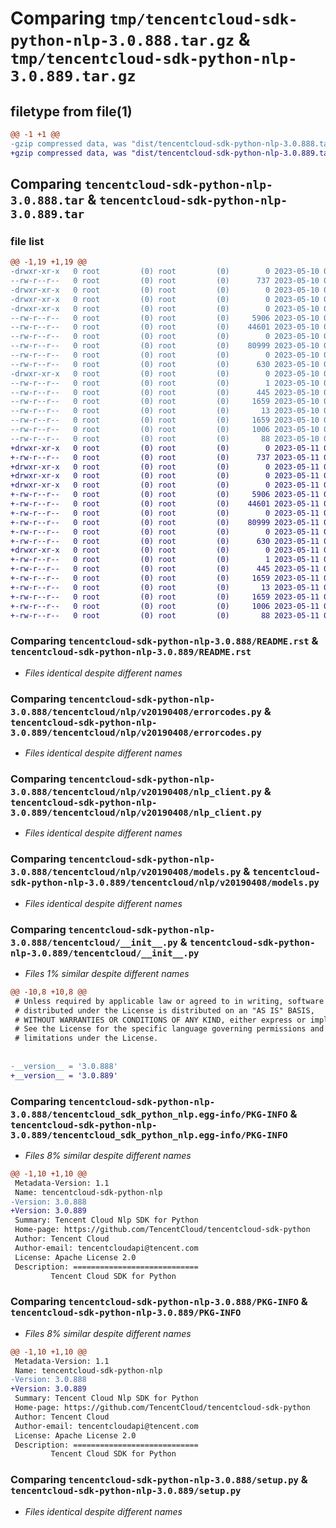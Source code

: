# Comparing `tmp/tencentcloud-sdk-python-nlp-3.0.888.tar.gz` & `tmp/tencentcloud-sdk-python-nlp-3.0.889.tar.gz`

## filetype from file(1)

```diff
@@ -1 +1 @@
-gzip compressed data, was "dist/tencentcloud-sdk-python-nlp-3.0.888.tar", last modified: Wed May 10 02:24:03 2023, max compression
+gzip compressed data, was "dist/tencentcloud-sdk-python-nlp-3.0.889.tar", last modified: Thu May 11 03:07:08 2023, max compression
```

## Comparing `tencentcloud-sdk-python-nlp-3.0.888.tar` & `tencentcloud-sdk-python-nlp-3.0.889.tar`

### file list

```diff
@@ -1,19 +1,19 @@
-drwxr-xr-x   0 root         (0) root         (0)        0 2023-05-10 02:24:03.000000 tencentcloud-sdk-python-nlp-3.0.888/
--rw-r--r--   0 root         (0) root         (0)      737 2023-05-10 02:24:03.000000 tencentcloud-sdk-python-nlp-3.0.888/README.rst
-drwxr-xr-x   0 root         (0) root         (0)        0 2023-05-10 02:24:03.000000 tencentcloud-sdk-python-nlp-3.0.888/tencentcloud/
-drwxr-xr-x   0 root         (0) root         (0)        0 2023-05-10 02:24:03.000000 tencentcloud-sdk-python-nlp-3.0.888/tencentcloud/nlp/
-drwxr-xr-x   0 root         (0) root         (0)        0 2023-05-10 02:24:03.000000 tencentcloud-sdk-python-nlp-3.0.888/tencentcloud/nlp/v20190408/
--rw-r--r--   0 root         (0) root         (0)     5906 2023-05-10 02:24:03.000000 tencentcloud-sdk-python-nlp-3.0.888/tencentcloud/nlp/v20190408/errorcodes.py
--rw-r--r--   0 root         (0) root         (0)    44601 2023-05-10 02:24:03.000000 tencentcloud-sdk-python-nlp-3.0.888/tencentcloud/nlp/v20190408/nlp_client.py
--rw-r--r--   0 root         (0) root         (0)        0 2023-05-10 02:24:03.000000 tencentcloud-sdk-python-nlp-3.0.888/tencentcloud/nlp/v20190408/__init__.py
--rw-r--r--   0 root         (0) root         (0)    80999 2023-05-10 02:24:03.000000 tencentcloud-sdk-python-nlp-3.0.888/tencentcloud/nlp/v20190408/models.py
--rw-r--r--   0 root         (0) root         (0)        0 2023-05-10 02:24:03.000000 tencentcloud-sdk-python-nlp-3.0.888/tencentcloud/nlp/__init__.py
--rw-r--r--   0 root         (0) root         (0)      630 2023-05-10 02:24:03.000000 tencentcloud-sdk-python-nlp-3.0.888/tencentcloud/__init__.py
-drwxr-xr-x   0 root         (0) root         (0)        0 2023-05-10 02:24:03.000000 tencentcloud-sdk-python-nlp-3.0.888/tencentcloud_sdk_python_nlp.egg-info/
--rw-r--r--   0 root         (0) root         (0)        1 2023-05-10 02:24:03.000000 tencentcloud-sdk-python-nlp-3.0.888/tencentcloud_sdk_python_nlp.egg-info/dependency_links.txt
--rw-r--r--   0 root         (0) root         (0)      445 2023-05-10 02:24:03.000000 tencentcloud-sdk-python-nlp-3.0.888/tencentcloud_sdk_python_nlp.egg-info/SOURCES.txt
--rw-r--r--   0 root         (0) root         (0)     1659 2023-05-10 02:24:03.000000 tencentcloud-sdk-python-nlp-3.0.888/tencentcloud_sdk_python_nlp.egg-info/PKG-INFO
--rw-r--r--   0 root         (0) root         (0)       13 2023-05-10 02:24:03.000000 tencentcloud-sdk-python-nlp-3.0.888/tencentcloud_sdk_python_nlp.egg-info/top_level.txt
--rw-r--r--   0 root         (0) root         (0)     1659 2023-05-10 02:24:03.000000 tencentcloud-sdk-python-nlp-3.0.888/PKG-INFO
--rw-r--r--   0 root         (0) root         (0)     1006 2023-05-10 02:24:03.000000 tencentcloud-sdk-python-nlp-3.0.888/setup.py
--rw-r--r--   0 root         (0) root         (0)       88 2023-05-10 02:24:03.000000 tencentcloud-sdk-python-nlp-3.0.888/setup.cfg
+drwxr-xr-x   0 root         (0) root         (0)        0 2023-05-11 03:07:08.000000 tencentcloud-sdk-python-nlp-3.0.889/
+-rw-r--r--   0 root         (0) root         (0)      737 2023-05-11 03:07:08.000000 tencentcloud-sdk-python-nlp-3.0.889/README.rst
+drwxr-xr-x   0 root         (0) root         (0)        0 2023-05-11 03:07:08.000000 tencentcloud-sdk-python-nlp-3.0.889/tencentcloud/
+drwxr-xr-x   0 root         (0) root         (0)        0 2023-05-11 03:07:08.000000 tencentcloud-sdk-python-nlp-3.0.889/tencentcloud/nlp/
+drwxr-xr-x   0 root         (0) root         (0)        0 2023-05-11 03:07:08.000000 tencentcloud-sdk-python-nlp-3.0.889/tencentcloud/nlp/v20190408/
+-rw-r--r--   0 root         (0) root         (0)     5906 2023-05-11 03:07:08.000000 tencentcloud-sdk-python-nlp-3.0.889/tencentcloud/nlp/v20190408/errorcodes.py
+-rw-r--r--   0 root         (0) root         (0)    44601 2023-05-11 03:07:08.000000 tencentcloud-sdk-python-nlp-3.0.889/tencentcloud/nlp/v20190408/nlp_client.py
+-rw-r--r--   0 root         (0) root         (0)        0 2023-05-11 03:07:08.000000 tencentcloud-sdk-python-nlp-3.0.889/tencentcloud/nlp/v20190408/__init__.py
+-rw-r--r--   0 root         (0) root         (0)    80999 2023-05-11 03:07:08.000000 tencentcloud-sdk-python-nlp-3.0.889/tencentcloud/nlp/v20190408/models.py
+-rw-r--r--   0 root         (0) root         (0)        0 2023-05-11 03:07:08.000000 tencentcloud-sdk-python-nlp-3.0.889/tencentcloud/nlp/__init__.py
+-rw-r--r--   0 root         (0) root         (0)      630 2023-05-11 03:07:08.000000 tencentcloud-sdk-python-nlp-3.0.889/tencentcloud/__init__.py
+drwxr-xr-x   0 root         (0) root         (0)        0 2023-05-11 03:07:08.000000 tencentcloud-sdk-python-nlp-3.0.889/tencentcloud_sdk_python_nlp.egg-info/
+-rw-r--r--   0 root         (0) root         (0)        1 2023-05-11 03:07:08.000000 tencentcloud-sdk-python-nlp-3.0.889/tencentcloud_sdk_python_nlp.egg-info/dependency_links.txt
+-rw-r--r--   0 root         (0) root         (0)      445 2023-05-11 03:07:08.000000 tencentcloud-sdk-python-nlp-3.0.889/tencentcloud_sdk_python_nlp.egg-info/SOURCES.txt
+-rw-r--r--   0 root         (0) root         (0)     1659 2023-05-11 03:07:08.000000 tencentcloud-sdk-python-nlp-3.0.889/tencentcloud_sdk_python_nlp.egg-info/PKG-INFO
+-rw-r--r--   0 root         (0) root         (0)       13 2023-05-11 03:07:08.000000 tencentcloud-sdk-python-nlp-3.0.889/tencentcloud_sdk_python_nlp.egg-info/top_level.txt
+-rw-r--r--   0 root         (0) root         (0)     1659 2023-05-11 03:07:08.000000 tencentcloud-sdk-python-nlp-3.0.889/PKG-INFO
+-rw-r--r--   0 root         (0) root         (0)     1006 2023-05-11 03:07:08.000000 tencentcloud-sdk-python-nlp-3.0.889/setup.py
+-rw-r--r--   0 root         (0) root         (0)       88 2023-05-11 03:07:08.000000 tencentcloud-sdk-python-nlp-3.0.889/setup.cfg
```

### Comparing `tencentcloud-sdk-python-nlp-3.0.888/README.rst` & `tencentcloud-sdk-python-nlp-3.0.889/README.rst`

 * *Files identical despite different names*

### Comparing `tencentcloud-sdk-python-nlp-3.0.888/tencentcloud/nlp/v20190408/errorcodes.py` & `tencentcloud-sdk-python-nlp-3.0.889/tencentcloud/nlp/v20190408/errorcodes.py`

 * *Files identical despite different names*

### Comparing `tencentcloud-sdk-python-nlp-3.0.888/tencentcloud/nlp/v20190408/nlp_client.py` & `tencentcloud-sdk-python-nlp-3.0.889/tencentcloud/nlp/v20190408/nlp_client.py`

 * *Files identical despite different names*

### Comparing `tencentcloud-sdk-python-nlp-3.0.888/tencentcloud/nlp/v20190408/models.py` & `tencentcloud-sdk-python-nlp-3.0.889/tencentcloud/nlp/v20190408/models.py`

 * *Files identical despite different names*

### Comparing `tencentcloud-sdk-python-nlp-3.0.888/tencentcloud/__init__.py` & `tencentcloud-sdk-python-nlp-3.0.889/tencentcloud/__init__.py`

 * *Files 1% similar despite different names*

```diff
@@ -10,8 +10,8 @@
 # Unless required by applicable law or agreed to in writing, software
 # distributed under the License is distributed on an "AS IS" BASIS,
 # WITHOUT WARRANTIES OR CONDITIONS OF ANY KIND, either express or implied.
 # See the License for the specific language governing permissions and
 # limitations under the License.
 
 
-__version__ = '3.0.888'
+__version__ = '3.0.889'
```

### Comparing `tencentcloud-sdk-python-nlp-3.0.888/tencentcloud_sdk_python_nlp.egg-info/PKG-INFO` & `tencentcloud-sdk-python-nlp-3.0.889/tencentcloud_sdk_python_nlp.egg-info/PKG-INFO`

 * *Files 8% similar despite different names*

```diff
@@ -1,10 +1,10 @@
 Metadata-Version: 1.1
 Name: tencentcloud-sdk-python-nlp
-Version: 3.0.888
+Version: 3.0.889
 Summary: Tencent Cloud Nlp SDK for Python
 Home-page: https://github.com/TencentCloud/tencentcloud-sdk-python
 Author: Tencent Cloud
 Author-email: tencentcloudapi@tencent.com
 License: Apache License 2.0
 Description: ============================
         Tencent Cloud SDK for Python
```

### Comparing `tencentcloud-sdk-python-nlp-3.0.888/PKG-INFO` & `tencentcloud-sdk-python-nlp-3.0.889/PKG-INFO`

 * *Files 8% similar despite different names*

```diff
@@ -1,10 +1,10 @@
 Metadata-Version: 1.1
 Name: tencentcloud-sdk-python-nlp
-Version: 3.0.888
+Version: 3.0.889
 Summary: Tencent Cloud Nlp SDK for Python
 Home-page: https://github.com/TencentCloud/tencentcloud-sdk-python
 Author: Tencent Cloud
 Author-email: tencentcloudapi@tencent.com
 License: Apache License 2.0
 Description: ============================
         Tencent Cloud SDK for Python
```

### Comparing `tencentcloud-sdk-python-nlp-3.0.888/setup.py` & `tencentcloud-sdk-python-nlp-3.0.889/setup.py`

 * *Files identical despite different names*

